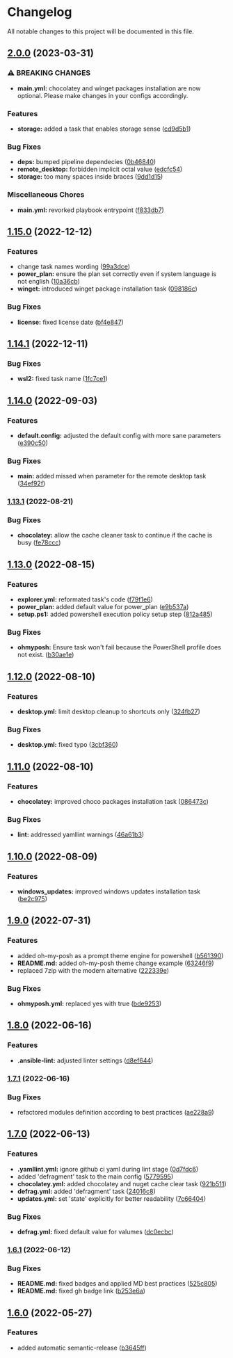 # Changelog

All notable changes to this project will be documented in this file.

## [2.0.0](https://github.com/AlexNabokikh/windows-playbook/compare/v1.15.0...v2.0.0) (2023-03-31)


### ⚠ BREAKING CHANGES

* **main.yml:** chocolatey and winget packages installation are now
optional. Please make changes in your configs accordingly.

### Features

* **storage:** added a task that enables storage sense ([cd9d5b1](https://github.com/AlexNabokikh/windows-playbook/commit/cd9d5b1592b617c663eb2093a5453edcbc55e969))


### Bug Fixes

* **deps:** bumped pipeline dependecies ([0b46840](https://github.com/AlexNabokikh/windows-playbook/commit/0b46840e6e33ae8ae2199eadb794cba2aa2eaa06))
* **remote_desktop:** forbidden implicit octal value ([edcfc54](https://github.com/AlexNabokikh/windows-playbook/commit/edcfc54e367558f4a917ba2ccf7b8766ab972a58))
* **storage:** too many spaces inside braces ([9dd1d15](https://github.com/AlexNabokikh/windows-playbook/commit/9dd1d15de3b5b47cc837c9b0581fda697b303f1e))


### Miscellaneous Chores

* **main.yml:** revorked playbook entrypoint ([f833db7](https://github.com/AlexNabokikh/windows-playbook/commit/f833db70a231cf4d04ed7cfd2819448a58af9b33))

## [1.15.0](https://github.com/AlexNabokikh/windows-playbook/compare/v1.14.1...v1.15.0) (2022-12-12)


### Features

* change task names wording ([99a3dce](https://github.com/AlexNabokikh/windows-playbook/commit/99a3dceaca22dc2960ffc3a136ede86dcf74a087))
* **power_plan:** ensure the plan set correctly even if system language is not english ([10a36cb](https://github.com/AlexNabokikh/windows-playbook/commit/10a36cb857b18da47a6d1d031b32e2f809bdaae1))
* **winget:** introduced winget package installation task ([098186c](https://github.com/AlexNabokikh/windows-playbook/commit/098186c1e89e257a3fc59ca867942257e742a07b))


### Bug Fixes

* **license:** fixed license date ([bf4e847](https://github.com/AlexNabokikh/windows-playbook/commit/bf4e847ba26a943266d958965057feee992a2cb0))

## [1.14.1](https://github.com/AlexNabokikh/windows-playbook/compare/v1.14.0...v1.14.1) (2022-12-11)


### Bug Fixes

* **wsl2:** fixed task name ([1fc7ce1](https://github.com/AlexNabokikh/windows-playbook/commit/1fc7ce1558708bed417bed1c1071a2326395a8d5))

## [1.14.0](https://github.com/AlexNabokikh/windows-playbook/compare/v1.13.1...v1.14.0) (2022-09-03)


### Features

* **default.config:** adjusted the default config with more sane parameters ([e390c50](https://github.com/AlexNabokikh/windows-playbook/commit/e390c50192d13a0a47f5be24dc87546ee0de7e74))


### Bug Fixes

* **main:** added missed when parameter for the remote desktop task ([34ef92f](https://github.com/AlexNabokikh/windows-playbook/commit/34ef92f13eb15ac128eb32189de740b3536b327c))

### [1.13.1](https://github.com/AlexNabokikh/windows-playbook/compare/v1.13.0...v1.13.1) (2022-08-21)


### Bug Fixes

* **chocolatey:** allow the cache cleaner task to continue if the cache is busy ([fe78ccc](https://github.com/AlexNabokikh/windows-playbook/commit/fe78ccc221d4bb11435a8edb984e3d16e726edb7))

## [1.13.0](https://github.com/AlexNabokikh/windows-playbook/compare/v1.12.0...v1.13.0) (2022-08-15)


### Features

* **explorer.yml:** reformated task's code ([f79f1e6](https://github.com/AlexNabokikh/windows-playbook/commit/f79f1e6c50d9bdabf6f615ffe15a5976c458b85b))
* **power_plan:** added default value for power_plan ([e9b537a](https://github.com/AlexNabokikh/windows-playbook/commit/e9b537adca33e69321d29cc3a4939d5075029c70))
* **setup.ps1:** added powershell execution policy setup step ([812a485](https://github.com/AlexNabokikh/windows-playbook/commit/812a485d78ad5d0e294e53d43c3bc16878528bde))


### Bug Fixes

* **ohmyposh:** Ensure task won't fail because the PowerShell profile does not exist. ([b30ae1e](https://github.com/AlexNabokikh/windows-playbook/commit/b30ae1ee224a165891f1a1ffa18a4f5d7f2b7acc))

## [1.12.0](https://github.com/AlexNabokikh/windows-playbook/compare/v1.11.0...v1.12.0) (2022-08-10)


### Features

* **desktop.yml:** limit desktop cleanup to shortcuts only ([324fb27](https://github.com/AlexNabokikh/windows-playbook/commit/324fb2759f64ee21f8746803050c4a0df4efafeb))


### Bug Fixes

* **desktop.yml:** fixed typo ([3cbf360](https://github.com/AlexNabokikh/windows-playbook/commit/3cbf360951cc9ab190dddea91fd5e4c924f14fb4))

## [1.11.0](https://github.com/AlexNabokikh/windows-playbook/compare/v1.10.0...v1.11.0) (2022-08-10)


### Features

* **chocolatey:** improved choco packages installation task ([086473c](https://github.com/AlexNabokikh/windows-playbook/commit/086473cd96fa66db3071f8f5c5a8247a9ef05eb8))


### Bug Fixes

* **lint:** addressed yamllint warnings ([46a61b3](https://github.com/AlexNabokikh/windows-playbook/commit/46a61b39a28185b32ce053372813ff02533b3f17))

## [1.10.0](https://github.com/AlexNabokikh/windows-playbook/compare/v1.9.0...v1.10.0) (2022-08-09)


### Features

* **windows_updates:** improved windows updates installation task ([be2c975](https://github.com/AlexNabokikh/windows-playbook/commit/be2c975cc41ccb782a54c88b841a4e4a91ccad52))

## [1.9.0](https://github.com/AlexNabokikh/windows-playbook/compare/v1.8.0...v1.9.0) (2022-07-31)


### Features

* added oh-my-posh as a prompt theme engine for powershell ([b561390](https://github.com/AlexNabokikh/windows-playbook/commit/b561390f674d03c2bd03861c149ef7d256df1d76))
* **README.md:** added oh-my-posh theme change example ([63246f9](https://github.com/AlexNabokikh/windows-playbook/commit/63246f917ce84b288dd666ff5bb884d39f513cb8))
* replaced 7zip with the modern alternative ([222339e](https://github.com/AlexNabokikh/windows-playbook/commit/222339ee9c74f9c2be8d8e375cf89ff09b25cdb9))


### Bug Fixes

* **ohmyposh.yml:** replaced yes with true ([bde9253](https://github.com/AlexNabokikh/windows-playbook/commit/bde9253e068406de0079b828b3aea4a56a79152e))

## [1.8.0](https://github.com/AlexNabokikh/windows-playbook/compare/v1.7.1...v1.8.0) (2022-06-16)


### Features

* **.ansible-lint:** adjusted linter settings ([d8ef644](https://github.com/AlexNabokikh/windows-playbook/commit/d8ef6441f5e1ef0e0a1650a6994459615af371bd))

### [1.7.1](https://github.com/AlexNabokikh/windows-playbook/compare/v1.7.0...v1.7.1) (2022-06-16)


### Bug Fixes

* refactored modules definition according to best practices ([ae228a9](https://github.com/AlexNabokikh/windows-playbook/commit/ae228a9a486c687c47005d0f37d63b8bdd95ab97))

## [1.7.0](https://github.com/AlexNabokikh/windows-playbook/compare/v1.6.1...v1.7.0) (2022-06-13)


### Features

* **.yamllint.yml:** ignore github ci yaml during lint stage ([0d7fdc6](https://github.com/AlexNabokikh/windows-playbook/commit/0d7fdc67fffcb794ddd61a453f1b65df20160939))
* added 'defragment' task to the main config ([5779595](https://github.com/AlexNabokikh/windows-playbook/commit/57795954c50b9c9ea76e3744f9b0de128a5b970e))
* **chocolatey.yml:** added chocolatey and nuget cache clear task ([921b511](https://github.com/AlexNabokikh/windows-playbook/commit/921b5111caa87428e19d30d3ac79b61ab893e43e))
* **defrag.yml:** added 'defragment' task ([24016c8](https://github.com/AlexNabokikh/windows-playbook/commit/24016c8a75e1f6d7087147a0ec341c61944bbdf7))
* **updates.yml:** set 'state' explicitly for better readability ([7c66404](https://github.com/AlexNabokikh/windows-playbook/commit/7c66404dcacb312319c37dafcb5eeb67487e986e))


### Bug Fixes

* **defrag.yml:** fixed default value for valumes ([dc0ecbc](https://github.com/AlexNabokikh/windows-playbook/commit/dc0ecbcab409880904d42be5125cc66e518693af))

### [1.6.1](https://github.com/AlexNabokikh/windows-playbook/compare/v1.6.0...v1.6.1) (2022-06-12)


### Bug Fixes

* **README.md:** fixed badges and applied MD best practices ([525c805](https://github.com/AlexNabokikh/windows-playbook/commit/525c80556767ead48d5e82df527cade2348498b2))
* **README.md:** fixed gh badge link ([b253e6a](https://github.com/AlexNabokikh/windows-playbook/commit/b253e6a2dae5c30d0b287e322676f7fd6b63ca7a))

## [1.6.0](https://github.com/AlexNabokikh/windows-playbook/compare/v1.5.1...v1.6.0) (2022-05-27)


### Features

* added automatic semantic-release ([b3645ff](https://github.com/AlexNabokikh/windows-playbook/commit/b3645ffb70fb0545be9b37c867c119f6777c6a96))
